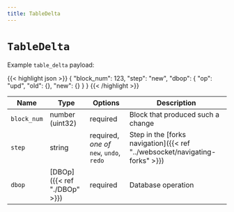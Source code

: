 ```yaml
---
title: TableDelta
---
```


# `TableDelta`

Example `table_delta` payload:

{{< highlight json >}}
{
  "block_num": 123,
  "step": "new",
  "dbop": {
    "op": "upd",
    "old": {},
    "new": {}
  }
}
{{< /highlight >}}

Name | Type | Options | Description
-----|------|---------|------------
`block_num` | number (uint32) | required | Block that produced such a change
`step` | string | required, _one of_ `new`, `undo`, `redo` | Step in the [forks navigation]({{< ref "../websocket/navigating-forks" >}})
`dbop` | [DBOp]({{< ref "./DBOp" >}}) | required | Database operation
